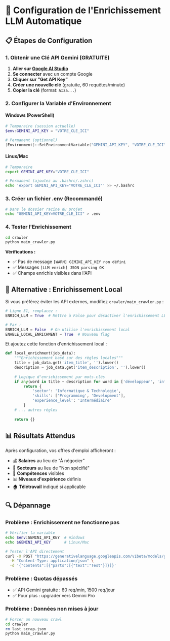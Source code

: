 # 🚀 Configuration de l'Enrichissement LLM Automatique

## 📋 Étapes de Configuration

### 1. Obtenir une Clé API Gemini (GRATUITE)

1. **Aller sur [Google AI Studio](https://aistudio.google.com/)**
2. **Se connecter** avec un compte Google
3. **Cliquer sur "Get API Key"**
4. **Créer une nouvelle clé** (gratuite, 60 requêtes/minute)
5. **Copier la clé** (format: `AIza...`)

### 2. Configurer la Variable d'Environnement

#### Windows (PowerShell)
```powershell
# Temporaire (session actuelle)
$env:GEMINI_API_KEY = "VOTRE_CLE_ICI"

# Permanent (optionnel)
[Environment]::SetEnvironmentVariable("GEMINI_API_KEY", "VOTRE_CLE_ICI", "User")
```

#### Linux/Mac
```bash
# Temporaire
export GEMINI_API_KEY="VOTRE_CLE_ICI"

# Permanent (ajoutez au .bashrc/.zshrc)
echo 'export GEMINI_API_KEY="VOTRE_CLE_ICI"' >> ~/.bashrc
```

### 3. Créer un fichier .env (Recommandé)

```bash
# Dans le dossier racine du projet
echo "GEMINI_API_KEY=VOTRE_CLE_ICI" > .env
```

### 4. Tester l'Enrichissement

```bash
cd crawler
python main_crawler.py
```

**Vérifications :**
- ✅ Pas de message `[WARN] GEMINI_API_KEY non défini`
- ✅ Messages `[LLM enrich] JSON parsing OK`
- ✅ Champs enrichis visibles dans l'API

## 🔧 Alternative : Enrichissement Local

Si vous préférez éviter les API externes, modifiez `crawler/main_crawler.py` :

```python
# Ligne 31, remplacez :
ENRICH_LLM = True  # Mettre à False pour désactiver l'enrichissement LLM

# Par :
ENRICH_LLM = False  # On utilise l'enrichissement local
ENABLE_LOCAL_ENRICHMENT = True  # Nouveau flag
```

Et ajoutez cette fonction d'enrichissement local :

```python
def local_enrichment(job_data):
    """Enrichissement basé sur des règles locales"""
    title = job_data.get('item_title', '').lower()
    description = job_data.get('item_description', '').lower()
    
    # Logique d'enrichissement par mots-clés
    if any(word in title + description for word in ['développeur', 'informatique']):
        return {
            'sector': 'Informatique & Technologie',
            'skills': ['Programming', 'Development'],
            'experience_level': 'Intermédiaire'
        }
    # ... autres règles
    
    return {}
```

## 📊 Résultats Attendus

Après configuration, vos offres d'emploi afficheront :
- 💰 **Salaires** au lieu de "À négocier"
- 🏢 **Secteurs** au lieu de "Non spécifié"  
- 🎯 **Compétences** visibles
- 📊 **Niveaux d'expérience** définis
- 🏠 **Télétravail** indiqué si applicable

## 🔍 Dépannage

### Problème : Enrichissement ne fonctionne pas
```bash
# Vérifier la variable
echo $env:GEMINI_API_KEY  # Windows
echo $GEMINI_API_KEY      # Linux/Mac

# Tester l'API directement
curl -X POST "https://generativelanguage.googleapis.com/v1beta/models/gemini-2.0-flash:generateContent?key=VOTRE_CLE" \
  -H "Content-Type: application/json" \
  -d '{"contents":[{"parts":[{"text":"Test"}]}]}'
```

### Problème : Quotas dépassés
- ✅ API Gemini gratuite : 60 req/min, 1500 req/jour
- ✅ Pour plus : upgrader vers Gemini Pro

### Problème : Données non mises à jour
```bash
# Forcer un nouveau crawl
cd crawler
rm last_scrap.json
python main_crawler.py
``` 